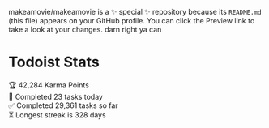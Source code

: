 makeamovie/makeamovie is a ✨ special ✨ repository because its `README.md` (this file) appears on your GitHub profile.
You can click the Preview link to take a look at your changes. darn right ya can

# Todoist Stats

<!-- TODO-IST:START -->
🏆  42,284 Karma Points           
🌸  Completed 23 tasks today           
✅  Completed 29,361 tasks so far           
⏳  Longest streak is 328 days
<!-- TODO-IST:END -->